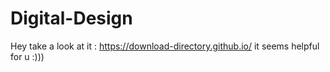 # Digital-Design
Hey take a look at it : https://download-directory.github.io/
it seems helpful for u :)))
